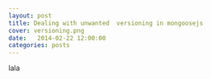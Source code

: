 ```yaml
---
layout: post
title: Dealing with unwanted  versioning in mongoosejs
cover: versioning.png
date:   2014-02-22 12:00:00
categories: posts
---
```

lala
